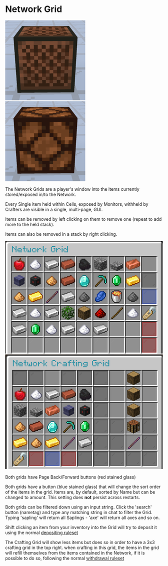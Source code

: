 # Network Grid

![Network Grid](../../.gitbook/assets/tile_network_grid_1.png) ![Network Crafting Grid](../../.gitbook/assets/tile_network_grid_2.png)

The Network Grids are a player's window into the items currently stored/exposed in/to the Network.

Every Single item held within Cells, exposed by Monitors, withheld by Crafters are visible in a single, multi-page, GUI.

Items can be removed by left clicking on them to remove one (repeat to add more to the held stack).

Items can also be removed in a stack by right clicking.

![Normal Grid GUI](../../.gitbook/assets/demo_gui_grid_normal.png) ![Crafting Grid GUI](../../.gitbook/assets/demo_gui_grid_crafting.png)

Both grids have Page Back/Forward buttons (red stained glass)

Both grids have a button (blue stained glass) that will change the sort order of the items in the grid. Items are, by default, sorted by Name but can be changed to amount. This setting does **not** persist across restarts.

Both grids can be filtered down using an input string. Click the 'search' button (nametag) and type any matching string in chat to filter the Grid. Typing 'sapling' will return all Saplings - 'axe' will return all axes and so on.

Shift clicking an item from your inventory into the Grid will try to deposit it using the normal [depositing ruleset](../basics/item-deposit-withdrawal.md#depositing)

The Crafting Grid will show less items but does so in order to have a 3x3 crafting grid in the top right. when crafting in this grid, the items in the grid will refill themselves from the items contained in the Network, if it is possible to do so, following the normal [withdrawal ruleset](../basics/item-deposit-withdrawal.md#withdrawal)
